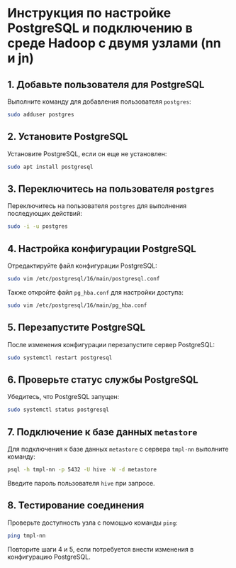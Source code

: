 
# Инструкция по настройке PostgreSQL и подключению в среде Hadoop с двумя узлами (nn и jn)

## 1. Добавьте пользователя для PostgreSQL
Выполните команду для добавления пользователя `postgres`:
```bash
sudo adduser postgres
```

## 2. Установите PostgreSQL
Установите PostgreSQL, если он еще не установлен:
```bash
sudo apt install postgresql
```

## 3. Переключитесь на пользователя `postgres`
Переключитесь на пользователя `postgres` для выполнения последующих действий:
```bash
sudo -i -u postgres
```

## 4. Настройка конфигурации PostgreSQL
Отредактируйте файл конфигурации PostgreSQL:
```bash
sudo vim /etc/postgresql/16/main/postgresql.conf
```

Также откройте файл `pg_hba.conf` для настройки доступа:
```bash
sudo vim /etc/postgresql/16/main/pg_hba.conf
```

## 5. Перезапустите PostgreSQL
После изменения конфигурации перезапустите сервер PostgreSQL:
```bash
sudo systemctl restart postgresql
```

## 6. Проверьте статус службы PostgreSQL
Убедитесь, что PostgreSQL запущен:
```bash
sudo systemctl status postgresql
```

## 7. Подключение к базе данных `metastore`
Для подключения к базе данных `metastore` с сервера `tmpl-nn` выполните команду:
```bash
psql -h tmpl-nn -p 5432 -U hive -W -d metastore
```
Введите пароль пользователя `hive` при запросе.

## 8. Тестирование соединения
Проверьте доступность узла с помощью команды `ping`:
```bash
ping tmpl-nn
```

Повторите шаги 4 и 5, если потребуется внести изменения в конфигурацию PostgreSQL.
